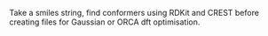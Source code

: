 Take a smiles string, find conformers using RDKit and CREST before creating files for Gaussian or ORCA dft optimisation.